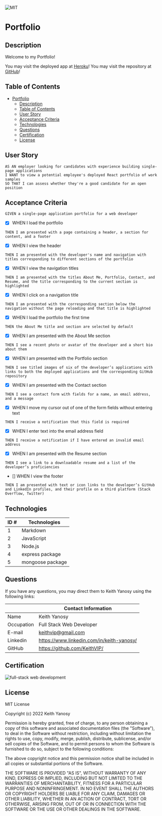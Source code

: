 ![MIT](https://img.shields.io/badge/License-MIT-blue)
# Portfolio

## Description

Welcome to my Portfolio!

You may visit the deployed app at [Heroku](https://intense-dusk-07819.herokuapp.com/)!
You may visit the repository at [GitHub](https://github.com/VMLujanJr/tech-blog)!

## Table of Contents

- [Portfolio](#portfolio)
  - [Description](#description)
  - [Table of Contents](#table-of-contents)
  - [User Story](#user-story)
  - [Acceptance Criteria](#acceptance-criteria)
  - [Technologies](#technologies)
  - [Questions](#questions)
  - [Certification](#certification)
  - [License](#license)

## User Story

~~~
AS AN employer looking for candidates with experience building single-page applications
I WANT to view a potential employee's deployed React portfolio of work samples
SO THAT I can assess whether they're a good candidate for an open position
~~~

## Acceptance Criteria

~~~
GIVEN a single-page application portfolio for a web developer
~~~

- [x] WHEN I load the portfolio
~~~
THEN I am presented with a page containing a header, a section for content, and a footer
~~~

- [x] WHEN I view the header
~~~
THEN I am presented with the developer's name and navigation with titles corresponding to different sections of the portfolio
~~~

- [x]  WHEN I view the navigation titles
~~~
THEN I am presented with the titles About Me, Portfolio, Contact, and Resume, and the title corresponding to the current section is highlighted
~~~

- [x] WHEN I click on a navigation title
~~~
THEN I am presented with the corresponding section below the navigation without the page reloading and that title is highlighted
~~~

- [x] WHEN I load the portfolio the first time
~~~
THEN the About Me title and section are selected by default
~~~

- [x] WHEN I am presented with the About Me section
~~~
THEN I see a recent photo or avatar of the developer and a short bio about them
~~~

- [x] WHEN I am presented with the Portfolio section
~~~
THEN I see titled images of six of the developer’s applications with links to both the deployed applications and the corresponding GitHub repository
~~~

- [x]  WHEN I am presented with the Contact section
~~~
THEN I see a contact form with fields for a name, an email address, and a message
~~~

- [x]  WHEN I move my cursor out of one of the form fields without entering text
~~~
THEN I receive a notification that this field is required
~~~

- [x]  WHEN I enter text into the email address field
~~~
THEN I receive a notification if I have entered an invalid email address
~~~

- [x]  WHEN I am presented with the Resume section
~~~
THEN I see a link to a downloadable resume and a list of the developer’s proficiencies
~~~

- []  WHEN I view the footer
~~~
THEN I am presented with text or icon links to the developer’s GitHub and LinkedIn profiles, and their profile on a third platform (Stack Overflow, Twitter) 
~~~

## Technologies
| ID # | Technologies |
| --- | --- |
| 1 | Markdown |
| 2 | JavaScript |
| 3 | Node.js |
| 4 | express package |
| 5 | mongoose package |


## Questions

If you have any questions, you may direct them to Keith Yanosy using the following links:

| | Contact Information |
| --- | --- |
| Name | Keith Yanosy |
| Occupation | Full Stack Web Developer |
| E-mail | <keithvip@gmail.com> |
| Linkedin | <https://www.linkedin.com/in/keith-yanosy/> |
| GitHub | <https://github.com/KeithVIP/> |

## Certification

![full-stack web development](src/assets/credly/certificate300.png)

## License

MIT License

Copyright (c) 2022 Keith Yanosy

Permission is hereby granted, free of charge, to any person obtaining a copy
of this software and associated documentation files (the "Software"), to deal
in the Software without restriction, including without limitation the rights
to use, copy, modify, merge, publish, distribute, sublicense, and/or sell
copies of the Software, and to permit persons to whom the Software is
furnished to do so, subject to the following conditions:

The above copyright notice and this permission notice shall be included in all
copies or substantial portions of the Software.

THE SOFTWARE IS PROVIDED "AS IS", WITHOUT WARRANTY OF ANY KIND, EXPRESS OR
IMPLIED, INCLUDING BUT NOT LIMITED TO THE WARRANTIES OF MERCHANTABILITY,
FITNESS FOR A PARTICULAR PURPOSE AND NONINFRINGEMENT. IN NO EVENT SHALL THE
AUTHORS OR COPYRIGHT HOLDERS BE LIABLE FOR ANY CLAIM, DAMAGES OR OTHER
LIABILITY, WHETHER IN AN ACTION OF CONTRACT, TORT OR OTHERWISE, ARISING FROM,
OUT OF OR IN CONNECTION WITH THE SOFTWARE OR THE USE OR OTHER DEALINGS IN THE
SOFTWARE.

